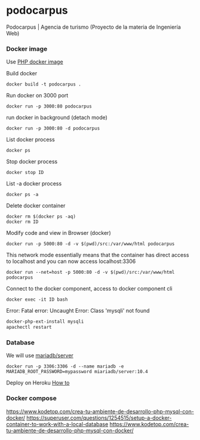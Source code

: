 # podocarpus
Podocarpus | Agencia de turismo (Proyecto de la materia de Ingeniería Web)

### Docker image

Use [PHP docker image](https://hub.docker.com/_/php)

Build docker
```
docker build -t podocarpus .
```

Run docker on 3000 port
```
docker run -p 3000:80 podocarpus
```

run docker in background (detach mode)
```
docker run -p 3000:80 -d podocarpus
```

List docker process
```
docker ps
```

Stop docker process
```
docker stop ID
```

List -a docker process
```
docker ps -a
```

Delete docker container
```
docker rm $(docker ps -aq)
docker rm ID
```

Modify code and view in Browser (docker)
```
docker run -p 5000:80 -d -v $(pwd)/src:/var/www/html podocarpus
```
This network mode essentially means that the container has direct access to localhost and you can now access localhost:3306
```
docker run --net=host -p 5000:80 -d -v $(pwd)/src:/var/www/html podocarpus
```

Connect to the docker component, access to docker component cli
```
docker exec -it ID bash
```

Error: Fatal error: Uncaught Error: Class 'mysqli' not found
```bash
docker-php-ext-install mysqli
apachectl restart
```



### Database

We will use [mariadb/server](https://hub.docker.com/r/mariadb/server)

```
docker run -p 3306:3306 -d --name mariadb -e MARIADB_ROOT_PASSWORD=mypassword miariadb/server:10.4
```
Deploy on Heroku [How to](https://www.youtube.com/watch?v=4axmcEZTE7M)

### Docker compose

https://www.kodetop.com/crea-tu-ambiente-de-desarrollo-php-mysql-con-docker/
https://superuser.com/questions/1254515/setup-a-docker-container-to-work-with-a-local-database
https://www.kodetop.com/crea-tu-ambiente-de-desarrollo-php-mysql-con-docker/
